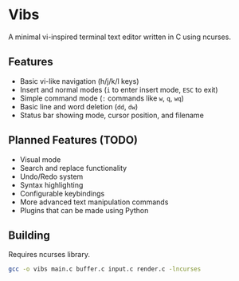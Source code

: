 # Vibs

A minimal vi-inspired terminal text editor written in C using ncurses.

## Features

- Basic vi-like navigation (h/j/k/l keys)
- Insert and normal modes (`i` to enter insert mode, `ESC` to exit)
- Simple command mode (`:` commands like `w`, `q`, `wq`)
- Basic line and word deletion (`dd`, `dw`)
- Status bar showing mode, cursor position, and filename

## Planned Features (TODO)

- Visual mode
- Search and replace functionality
- Undo/Redo system
- Syntax highlighting
- Configurable keybindings
- More advanced text manipulation commands
- Plugins that can be made using Python

## Building

Requires ncurses library.

```bash
gcc -o vibs main.c buffer.c input.c render.c -lncurses

